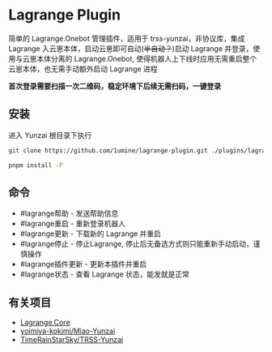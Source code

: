 # Lagrange Plugin

简单的 Lagrange.Onebot 管理插件，适用于 trss-yunzai，非协议库，集成 Lagrange 入云崽本体，启动云崽即可自动(~~半自动？~~)启动 Lagrange 并登录，使用与云崽本体分离的 Lagrange.Onebot, 使得机器人上下线时应用无需重启整个云崽本体，也无需手动额外启动 Lagrange 进程

**首次登录需要扫描一次二维码，稳定环境下后续无需扫码，一键登录**

## 安装
进入 Yunzai 根目录下执行
```sh
git clone https://github.com/1umine/lagrange-plugin.git ./plugins/lagrange-plugin/

pnpm install -P
```

## 命令

* #lagrange帮助 - 发送帮助信息
* #lagrange重启 - 重新登录机器人
* #lagrange更新 - 下载新的 Lagrange 并重启
* #lagrange停止 - 停止Lagrange, 停止后无备选方式则只能重新手动启动，谨慎操作
* #lagrange插件更新 - 更新本插件并重启
* #lagrange状态 - 查看 Lagrange 状态，能发就是正常

## 有关项目

* [Lagrange.Core](https://github.com/LagrangeDev/Lagrange.Core)
* [yoimiya-kokimi/Miao-Yunzai](https://github.com/yoimiya-kokomi/Miao-Yunzai)
* [TimeRainStarSky/TRSS-Yunzai](https://github.com/TimeRainStarSky/Yunzai)
